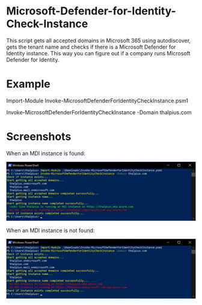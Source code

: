 # Microsoft-Defender-for-Identity-Check-Instance

This script gets all accepted domains in Microsoft 365 using autodiscover, gets the tenant name and checks if there is a Microsoft Defender for Identity instance. This way you can figure out if a company runs Microsoft Defender for Identity.

# Example

Import-Module Invoke-MicrosoftDefenderForIdentityCheckInstance.psm1

Invoke-MicrosoftDefenderForIdentityCheckInstance -Domain thalpius.com

# Screenshots

When an MDI instance is found:

![Alt text](/Screenshots/Microsoft-Defender-for-Identity-Check-Instance-01.jpg?raw=true "Instance running")

When an MDI instance is not found:

![Alt text](/Screenshots/Microsoft-Defender-for-Identity-Check-Instance-02.jpg?raw=true "Instance not running")
